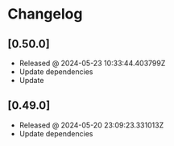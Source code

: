 # Changelog

## [0.50.0]

- Released @ 2024-05-23 10:33:44.403799Z
- Update dependencies
- Update

## [0.49.0]

- Released @ 2024-05-20 23:09:23.331013Z
- Update dependencies
